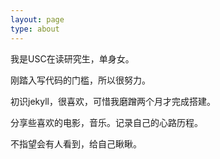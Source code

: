 ```yaml
---
layout: page
type: about
---
```


我是USC在读研究生，单身女。

刚踏入写代码的门槛，所以很努力。

初识jekyll，很喜欢，可惜我磨蹭两个月才完成搭建。

分享些喜欢的电影，音乐。记录自己的心路历程。

不指望会有人看到，给自己瞅瞅。
